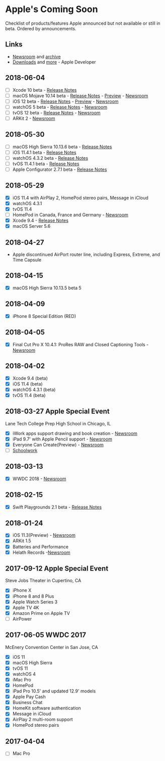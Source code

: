 # Apple's Coming Soon
Checklist of products/features Apple announced but not available or still in beta. Ordered by announcements.

## Links
- [Newsroom](https://www.apple.com/newsroom/) and [archive](https://www.apple.com/newsroom/archive/)
- [Downloads](https://developer.apple.com/download/) and [more](https://developer.apple.com/download/more/) - Apple Developer

## 2018-06-04
- [ ] Xcode 10 beta - [Release Notes](https://developer.apple.com/go/?id=xcode-10-beta-rn)
- [ ] macOS Mojave 10.14 beta - [Release Notes](https://developer.apple.com/go/?id=macos-10.14-beta-rn) - [Preview](https://www.apple.com/macos/mojave-preview/) - [Newsroom](https://www.apple.com/newsroom/2018/06/apple-introduces-macos-mojave/)
- [ ] iOS 12 beta - [Release Notes](https://developer.apple.com/go/?id=ios-12-beta-rn) - [Preview](https://www.apple.com/ios/ios-12-preview/) - [Newsroom](https://www.apple.com/newsroom/2018/06/apple-previews-ios-12/)
- [ ] watchOS 5 beta - [Release Notes](https://developer.apple.com/go/?id=watchos-5-sdk-rn) - [Newsroom](https://www.apple.com/newsroom/2018/06/watchos-5-adds-powerful-activity-and-communications-features-to-apple-watch/)
- [ ] tvOS 12 beta - [Release Notes](https://developer.apple.com/go/?id=tvos-12-sdk-rn) - [Newsroom](https://www.apple.com/newsroom/2018/06/apple-tv-4k-delivers-highest-quality-cinematic-experience-with-tvos-12/)
- [ ] ARKit 2 - [Newsroom](https://www.apple.com/newsroom/2018/06/apple-unveils-arkit-2/)

## 2018-05-30
- [ ] macOS High Sierra 10.13.6 beta - [Release Notes](https://developer.apple.com/go/?id=macos-10.13.6-beta-rn)
- [ ] iOS 11.4.1 beta - [Release Notes](https://developer.apple.com/go/?id=ios-11.4.1-beta-rn)
- [ ] watchOS 4.3.2 beta - [Release Notes](https://developer.apple.com/go/?id=watchos-4.3.2-sdk-rn)
- [ ] tvOS 11.4.1 beta - [Release Notes](https://developer.apple.com/go/?id=tvos-11.4.1-sdk-rn)
- [ ] Apple Configurator 2.7.1 beta - [Release Notes](https://developer.apple.com/go/?id=apple-configurator-2.7.1-beta-rn)

## 2018-05-29
- [x] iOS 11.4 with AirPlay 2, HomePod stereo pairs, Message in iCloud
- [x] watchOS 4.3.1
- [x] tvOS 11.4
- [ ] HomePod in Canada, France and Germany - [Newsroom](https://www.apple.com/newsroom/2018/05/ios-11-4-brings-stereo-pairs-and-multi-room-audio-with-airplay-2/)
- [x] Xcode 9.4 - [Release Notes](https://developer.apple.com/go/?id=xcode-9.4-rn)
- [x] macOS Server 5.6

## 2018-04-27
- Apple discontinued AirPort router line, including Express, Extreme, and Time Capsule

## 2018-04-15
- [x] macOS High Sierra 10.13.5 beta 5

## 2018-04-09
- [x] iPhone 8 Special Edition (RED)

## 2018-04-05
- [x] Final Cut Pro X 10.4.1: ProRes RAW and Closed Captioning Tools - [Newsroom](https://www.apple.com/newsroom/2018/04/final-cut-pro-x-update-introduces-prores-raw-and-advanced-closed-captioning/)

## 2018-04-02
- [x] Xcode 9.4 (beta)
- [x] iOS 11.4 (beta)
- [x] watchOS 4.3.1 (beta)
- [x] tvOS 11.4 (beta)

## 2018-03-27 Apple Special Event
Lane Tech College Prep High School in Chicago, IL
- [x] iWork apps support drawing and book creation - [Newsroom](https://www.apple.com/newsroom/2018/03/iwork-update-brings-drawing-book-creation-and-more-to-pages-numbers-and-keynote/)
- [x] iPad 9.7' with Apple Pencil support - [Newsroom](https://www.apple.com/newsroom/2018/03/apple-introduces-new-9-7-inch-ipad-with-apple-pencil-support/)
- [x] Everyone Can Create(Preview) - [Newsroom](https://www.apple.com/newsroom/2018/03/apple-unveils-everyone-can-create-curriculum-to-spark-student-creativity/)
- [ ] [Schoolwork](https://www.apple.com/education/teaching-tools/)

## 2018-03-13
- [x] WWDC 2018 - [Newsroom](https://www.apple.com/newsroom/2018/03/apples-worldwide-developers-conference-kicks-off-june-4-in-san-jose/)

## 2018-02-15
- [x] Swift Playgrounds 2.1 beta - [Release Notes](https://developer.apple.com/swift-playgrounds/release-notes/)

## 2018-01-24
- [x] iOS 11.3(Preview) - [Newsroom](https://www.apple.com/newsroom/2018/01/apple-previews-ios-11-3/)
- [x] ARKit 1.5
- [x] Batteries and Performance
- [x] Helath Records -[Newsroom](https://www.apple.com/newsroom/2018/01/apple-announces-effortless-solution-bringing-health-records-to-iPhone/)

## 2017-09-12 Apple Special Event
Steve Jobs Theater in Cupertino, CA
- [x] iPhone X
- [x] iPhone 8 and 8 Plus
- [x] Apple Watch Series 3
- [x] Apple TV 4K
- [x] Amazon Prime on Apple TV
- [ ] AirPower

## 2017-06-05 WWDC 2017
McEnery Convention Center in San Jose, CA
- [x] iOS 11
- [x] macOS High Sierra
- [x] tvOS 11
- [x] watchOS 4
- [x] iMac Pro
- [x] HomePod
- [x] iPad Pro 10.5' and updated 12.9' models
- [x] Apple Pay Cash
- [x] Business Chat
- [x] HomeKit software authentication
- [x] Message in iCloud
- [x] AirPlay 2 multi-room support
- [x] HomePod stereo pairs

## 2017-04-04
- [ ] Mac Pro
